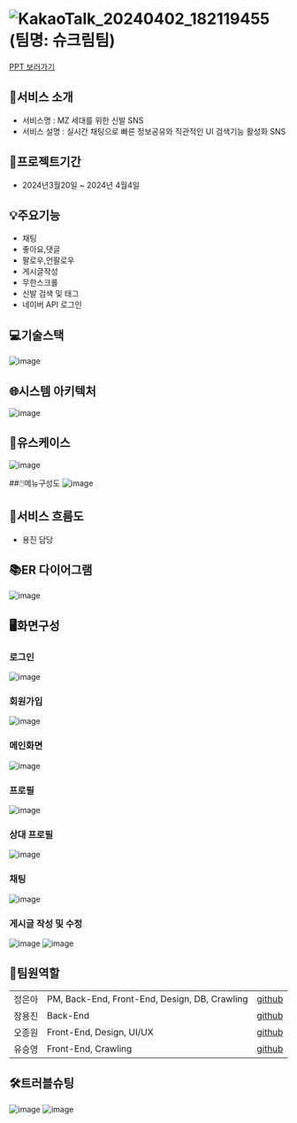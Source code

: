# ![KakaoTalk_20240402_182119455](https://github.com/2023-SMHRD-KDT-AI-16/Shoekream/assets/157657703/b77a1bfd-a43d-4518-bfc7-b2b4f60024c5) <br>(팀명: 슈크림팀)
<a href="https://www.miricanvas.com/v/131r577">PPT 보러가기</a>
## 🌟서비스 소개
- 서비스명 : MZ 세대를 위한 신발 SNS  
- 서비스 설명 : 실시간 채팅으로 빠른 정보공유와 직관적인 UI 검색기능 활성화 SNS 

## 📅프로젝트기간
- 2024년3월20일 ~ 2024년 4월4일 

## 💡주요기능
-  채팅
-  좋아요,댓글
-  팔로우,언팔로우
-  게시글작성
-  무한스크롤
-  신발 검색 및 태그
-  네이버 API 로그인
## 💻기술스택
![image](https://github.com/2023-SMHRD-KDT-AI-16/Shoekream/assets/157657703/fbb90356-2a0a-4776-b2ec-382f11a39143)


## 🌐시스템 아키텍처
![image](https://github.com/2023-SMHRD-KDT-AI-16/Shoekream/assets/157657703/e9fe1fbb-5812-4504-a88b-f52a15723d82)


## 📝유스케이스

![image](https://github.com/2023-SMHRD-KDT-AI-16/Shoekream/assets/157584487/779cc078-770e-4a8d-8179-9c1ec0e09493)


##🖱️메뉴구성도
![image](https://github.com/2023-SMHRD-KDT-AI-16/Shoekream/assets/157657712/61f67009-e886-4153-9b31-e58d9dfe978c)


## 🔄서비스 흐름도
- 용진 담당



## 📚ER 다이어그램
![image](https://github.com/2023-SMHRD-KDT-AI-16/Shoekream/assets/157657703/6aa42cbd-d531-4873-9c39-3ad2c4bdf11b)



## 🖥️화면구성

### 로그인
 ![image](https://github.com/2023-SMHRD-KDT-AI-16/Shoekream/assets/157657703/61d32b57-0893-47a3-9c8f-02c4aaedb813)
### 회원가입 
![image](https://github.com/2023-SMHRD-KDT-AI-16/Shoekream/assets/157657703/74778783-0c49-4501-a880-13dbaff6ccba)
### 메인화면
![image](https://github.com/2023-SMHRD-KDT-AI-16/Shoekream/assets/157657703/ed7048b0-4b56-4a09-89ec-ddd2e184462e)

### 프로필 
![image](https://github.com/2023-SMHRD-KDT-AI-16/Shoekream/assets/157657703/662f7564-2a12-4e97-866c-15d02e9502ec)

### 상대 프로필
![image](https://github.com/2023-SMHRD-KDT-AI-16/Shoekream/assets/157657703/40645937-d156-4852-9b9d-679b2aad3979)

### 채팅
![image](https://github.com/2023-SMHRD-KDT-AI-16/Shoekream/assets/157657703/dcaeb387-bf29-49e1-9f38-c14686490e31)

### 게시글 작성 및 수정 
![image](https://github.com/2023-SMHRD-KDT-AI-16/Shoekream/assets/157657703/f88059c0-b05e-43ae-a831-3ef77c000f07)
![image](https://github.com/2023-SMHRD-KDT-AI-16/Shoekream/assets/157657703/b7ecab8b-5d24-4c4b-9e1c-5c19f865b467)


## 👥팀원역할
<table>
    <tr>
        <td>정은아</td>
        <td>PM, Back-End, Front-End, Design, DB, Crawling</td>
       <td align="center"><a href="https://github.com/JeongEun-A" target="_blank">github</a></td>
    </tr>
     <tr>
        <td>장용진</td>
        <td>Back-End </td>
         <td align="center"><a href="https://github.com/SaveJobs" target="_blank">github</a></td>
    </tr> 
     <tr>
        <td>오종원</td>
        <td>Front-End, Design, UI/UX</td>
      <td align="center"><a href="https://github.com/jong-won-oh" target="_blank">github</a></td>
    </tr>
    <tr>
        <td>유승영</td>
        <td>Front-End, Crawling </td>
       <td align="center"><a href="https://github.com/tmddud2024" target="_blank">github</a></td>
    </tr>
</table>

## 🛠️트러블슈팅

![image](https://github.com/2023-SMHRD-KDT-AI-16/Shoekream/assets/157657703/5ca02c88-c98d-41e7-b330-d8df5683a437)
![image](https://github.com/2023-SMHRD-KDT-AI-16/Shoekream/assets/157657703/0ecb92b7-cb5b-4277-ae55-5d2920066c92)




